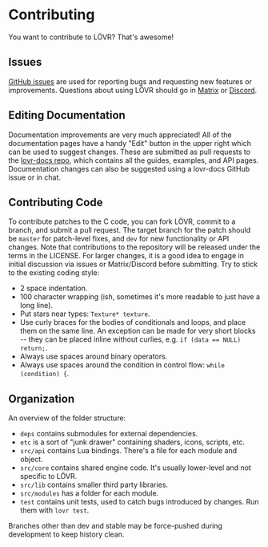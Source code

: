 Contributing
===

You want to contribute to LÖVR?  That's awesome!

Issues
---

[GitHub issues](https://github.com/bjornbytes/lovr/issues) are used for reporting bugs and
requesting new features or improvements.  Questions about using LÖVR should go in
[Matrix](https://lovr.org/matrix) or [Discord](https://lovr.org/discord).

Editing Documentation
---

Documentation improvements are very much appreciated!  All of the documentation pages have a handy
"Edit" button in the upper right which can be used to suggest changes.  These are submitted as pull
requests to the [lovr-docs repo](https://github.com/bjornbytes/lovr-docs), which contains all the
guides, examples, and API pages.  Documentation changes can also be suggested using a lovr-docs
GitHub issue or in chat.

Contributing Code
---

To contribute patches to the C code, you can fork LÖVR, commit to a branch, and submit a pull
request.  The target branch for the patch should be `master` for patch-level fixes, and `dev` for
new functionality or API changes.  Note that contributions to the repository will be released under
the terms in the LICENSE.  For larger changes, it is a good idea to engage in initial discussion via
issues or Matrix/Discord before submitting.  Try to stick to the existing coding style:

- 2 space indentation.
- 100 character wrapping (ish, sometimes it's more readable to just have a long line).
- Put stars near types: `Texture* texture`.
- Use curly braces for the bodies of conditionals and loops, and place them on the same line.  An
  exception can be made for very short blocks -- they can be placed inline without curlies, e.g.
  `if (data == NULL) return;`.
- Always use spaces around binary operators.
- Always use spaces around the condition in control flow: `while (condition) {`.

Organization
---

An overview of the folder structure:

- `deps` contains submodules for external dependencies.
- `etc` is a sort of "junk drawer" containing shaders, icons, scripts, etc.
- `src/api` contains Lua bindings.  There's a file for each module and object.
- `src/core` contains shared engine code.  It's usually lower-level and not specific to LÖVR.
- `src/lib` contains smaller third party libraries.
- `src/modules` has a folder for each module.
- `test` contains unit tests, used to catch bugs introduced by changes.  Run them with `lovr test`.

Branches other than dev and stable may be force-pushed during development to keep history clean.
